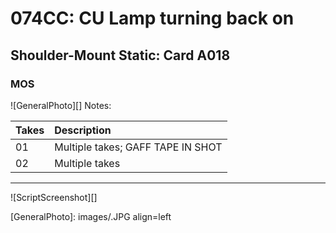 # 074CC: CU Lamp turning back on

## Shoulder-Mount Static: Card A018

### MOS

![GeneralPhoto][]
Notes: 

| Takes | Description |
|:---|:----|
| 01 | Multiple takes; GAFF TAPE IN SHOT |
| 02 | Multiple takes |

----

![ScriptScreenshot][]


[GeneralPhoto]:  images/.JPG align=left
